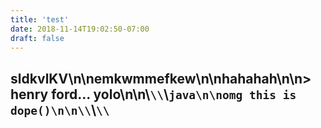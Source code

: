 ```yaml
---
title: 'test'
date: 2018-11-14T19:02:50-07:00
draft: false
---
```

## sldkvlKV\n\nemkwmmefkew\n\nhahahah\n\n> henry ford... yolo\n\n\\`\\`\\`java\n\nomg this is dope()\n\n\\`\\`\\`



